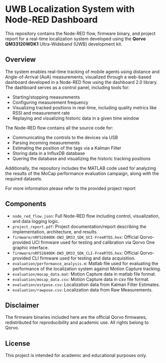 # UWB Localization System with Node-RED Dashboard

This repository contains the Node-RED flow, firmware binary, and project report for a real-time localization system developed using the **Qorvo QM33120WDK1** Ultra-Wideband (UWB) development kit.

## Overview

The system enables real-time tracking of mobile agents using distance and Angle-of-Arrival (AoA) measurements, visualized through a web-based dashboard developed in a Node-RED flow using the dashboard 2.0 library. The dashboard serves as a control panel, including tools for:

- Starting/stopping measurements
- Configuring measurement frequency
- Visualizing tracked positions in real-time, including quality metrics like RSSI and measurement rate
- Replaying and visualizing historic data in a given time window

The Node-RED flow contains all the source code for:
- Communicating the controls to the devices via USB
- Parsing incoming measurements
- Estimating the position of the tags via a Kalman Filter
- Storing data in a InfluxDB database
- Quering the database and visualizing the historic tracking positions

Additionally, the repository includes the MATLAB code used for analyzing the results of the MoCap performance evaluation campaign, along with the required datasets. 

For more information please refer to the provided project report

## Components

- `node_red_flow.json`: Full Node-RED flow including control, visualization, and data logging logic.
- `project_report.pdf`: Project documentation/report describing the implementation, architecture, and results.
- `firmware/nRF52840DK-DW3_QM33_SDK_UCI-FreeRTOS.hex`: Official Qorvo-provided UCI firmware used for testing and calibration via Qorvo One graphic interface.
- `firmware/nRF52840DK-DW3_QM33_SDK_CLI-FreeRTOS.hex`: Official Qorvo-provided CLI firmware used for testing and data acquisition.
- `evaluation/performance_analysis.m`: Matlab file used for evaluating the performance of the localization system against Motion Capture tracking.
- `evaluation/mocap_data.mat`: Motion Capture data in matlab file format.
- `evaluation/mocap_data.csv`: Motion Capture data in csv file format.
- `evaluation/estpose.csv`: Localization data from Kalman Filter Estimates. 
- `evaluation/rawpose.csv`: Localization data from Raw Measurements.

## Disclaimer

The firmware binaries included here are the official Qorvo firmwares, redistributed for reproducibility and academic use. All rights belong to Qorvo.

## License

This project is intended for academic and educational purposes only.
